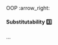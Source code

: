<link rel="stylesheet" href="{{baseUrl}}/css/textbook.css">

<div class="website-content">

<div id="path">OOP :arrow_right: </div>

<div id="title">

#### Substitutability :three:

</div>

<div id="body">

...

</div>

</div>
